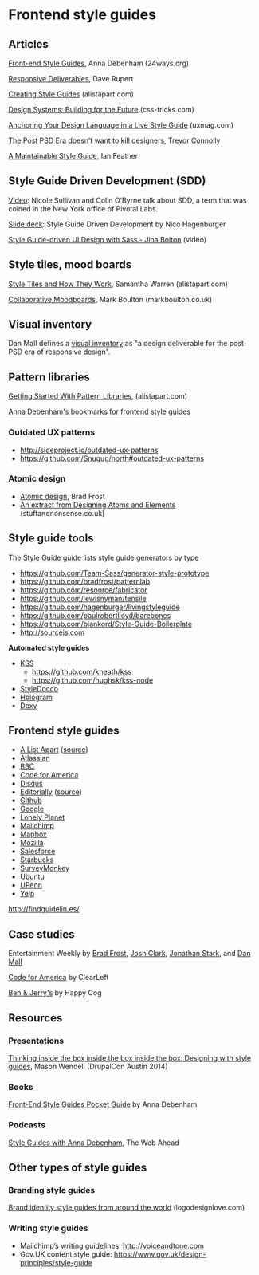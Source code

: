 # Frontend style guides

## Articles

[Front-end Style Guides](http://24ways.org/2011/front-end-style-guides/), Anna Debenham (24ways.org)

[Responsive Deliverables](http://daverupert.com/2013/04/responsive-deliverables/), Dave Rupert

[Creating Style Guides](http://alistapart.com/article/creating-style-guides) (alistapart.com)

[Design Systems: Building for the Future](http://css-tricks.com/design-systems-building-future) (css-tricks.com)

[Anchoring Your Design Language in a Live Style Guide](https://uxmag.com/articles/anchoring-your-design-language-in-a-live-style-guide) (uxmag.com)

[The Post PSD Era doesn’t want to kill designers](https://medium.com/ux-ux-human-interfaces/the-post-psd-era-doesnt-want-to-kill-designers-4281d505fd9a), Trevor Connolly

[A Maintainable Style Guide](http://ianfeather.co.uk/a-maintainable-style-guide/), Ian Feather


## Style Guide Driven Development (SDD)

[Video](http://www.stubbornella.org/content/2014/04/09/style-guide-driven-development/): Nicole Sullivan and Colin O’Byrne talk about SDD, a term that was coined in the New York office of Pivotal Labs.

[Slide deck](https://speakerdeck.com/hagenburger/style-guide-driven-development): Style Guide Driven Development by Nico Hagenburger

[Style Guide-driven UI Design with Sass - Jina Bolton](https://vimeo.com/45897176) (video)


## Style tiles, mood boards

[Style Tiles and How They Work](http://alistapart.com/article/style-tiles-and-how-they-work), Samantha Warren (alistapart.com)

[Collaborative Moodboards](http://markboulton.co.uk/journal/collaborativemoodboards/), Mark Boulton (markboulton.co.uk)

## Visual inventory

Dan Mall defines a [visual inventory](http://danielmall.com/articles/visual-inventory/) as "a design deliverable for the post-PSD era of responsive design".

## Pattern libraries

[Getting Started With Pattern Libraries](http://alistapart.com/blog/post/getting-started-with-pattern-libraries/), (alistapart.com)

[Anna Debenham's bookmarks for frontend style guides](https://gimmebar.com/collection/4ecd439c2f0aaad734000022/front-end-styleguides)


### Outdated UX patterns

* http://sideproject.io/outdated-ux-patterns
* https://github.com/Snugug/north#outdated-ux-patterns

### Atomic design

* [Atomic design](http://bradfrostweb.com/blog/post/atomic-web-design), Brad Frost
* [An extract from Designing Atoms and Elements](http://stuffandnonsense.co.uk/blog/about/an-extract-from-designing-atoms-and-elements) (stuffandnonsense.co.uk)

## Style guide tools

[The Style Guide guide](http://vinspee.me/style-guide-guide/) lists style guide generators by type

* https://github.com/Team-Sass/generator-style-prototype
* https://github.com/bradfrost/patternlab
* https://github.com/resource/fabricator
* https://github.com/lewisnyman/tensile
* https://github.com/hagenburger/livingstyleguide
* https://github.com/paulrobertlloyd/barebones
* https://github.com/bjankord/Style-Guide-Boilerplate
* http://sourcejs.com

**Automated style guides**

* [KSS](http://warpspire.com/kss)
  * https://github.com/kneath/kss
  * https://github.com/hughsk/kss-node
* [StyleDocco](http://jacobrask.github.io/styledocco)
* [Hologram](http://trulia.github.io/hologram/)
* [Dexy](http://www.dexy.it/)

## Frontend style guides

* [A List Apart](http://patterns.alistapart.com/) ([source](https://github.com/alistapart/pattern-library))
* [Atlassian](https://docs.atlassian.com/aui/latest/sandbox/#)
* [BBC](http://www.bbc.co.uk/gel)
* [Code for America](http://style.codeforamerica.org/)
* [Disqus](http://disqus.com/pages/style-guide/)
* [Editorially](http://editorially.github.io/styleguide/) ([source](https://github.com/Editorially/styleguide))
* [Github](https://github.com/styleguide/)
* [Google](http://www.google.com/design/spec/material-design/introduction.html)
* [Lonely Planet](http://rizzo.lonelyplanet.com/styleguide/)
* [Mailchimp](http://ux.mailchimp.com/patterns)
* [Mapbox](https://www.mapbox.com/base)
* [Mozilla](http://www.mozilla.org/en-US/styleguide/)
* [Salesforce](http://sfdc-styleguide.herokuapp.com)
* [Starbucks](http://www.starbucks.com/static/reference/styleguide/)
* [SurveyMonkey](http://chriscoyier.github.io/SurveyMonkey-Design-Patterns/)
* [Ubuntu](http://design.ubuntu.com/web-style-guide/)
* [UPenn](http://www.upenn.edu/webservices/styleguide/)
* [Yelp](http://www.yelp.com/styleguide/)

http://findguidelin.es/

## Case studies

Entertainment Weekly by [Brad Frost](http://bradfrostweb.com/blog/post/entertainment-weekly/), [Josh Clark](http://globalmoxie.com/blog/entertainment-weekly.shtml), [Jonathan Stark](http://jonathanstark.com/blog/entertainment-weekly/), and [Dan Mall](http://superfriend.ly/Entertainment-Weekly-Responsive-Mobile-Site)

[Code for America](http://clearleft.com/thinks/patternsharing/) by ClearLeft

[Ben & Jerry's](http://cognition.happycog.com/article/the-scoop-on-our-benjerry.com-style-guide/) by Happy Cog


## Resources

### Presentations

[Thinking inside the box inside the box inside the box: Designing with style guides](http://codingdesigner.github.io/box/), Mason Wendell (DrupalCon Austin 2014)


### Books

[Front-End Style Guides Pocket Guide](http://maban.co.uk/projects/front-end-style-guides/) by Anna Debenham

### Podcasts

[Style Guides with Anna Debenham](http://5by5.tv/webahead/72), The Web Ahead


## Other types of style guides

### Branding style guides

[Brand identity style guides from around the world](http://www.logodesignlove.com/brand-identity-style-guides) (logodesignlove.com)


### Writing style guides

* Mailchimp’s writing guidelines: http://voiceandtone.com
* Gov.UK content style guide: https://www.gov.uk/design-principles/style-guide
